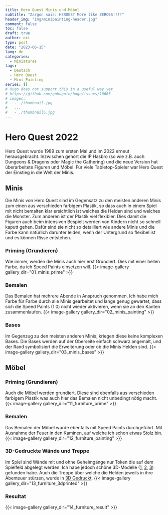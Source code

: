 ```yaml
---
title: Hero Quest Minis und Möbel
subtitle: "Zargon sais: HEROES? More like ZEROES!!!!"
header_img: "img/minipainting-header.jpg"
comment: false
toc: false
draft: true
author: oxi
type: post
date: "2023-06-15"
lang: de
categories:
  - Miniatures
tags:
  - Deutsch
  - Hero Quest
  - Mini Painting
series: []
# Hugo does not support this in a useful way yet
# https://github.com/gohugoio/hugo/issues/10665
# images:
#   - ./thumbnail.jpg
#   ...
#   - ./thumbnail5.jpg
---
```

# Hero Quest 2022

Hero Quest wurde 1989 zum ersten Mal und im 2022 erneut herausgebracht. Inzwischen gehört die IP Hasbro (so wie z.B. auch Dungeons & Dragons oder Magic the Gathering) und die neue Version hat überarbeitete Figuren und Möbel. Für viele Tabletop-Spieler war Hero Quest der Einstieg in die Welt der Minis.

## Minis

Die Minis von Hero Quest sind im Gegensatz zu den meisten anderen Minis zum einen aus verschieden farbigem Plastik, so dass auch in einem Spiel mit nicht bemalten klar ersichtlich ist welches die Helden sind und welches die Monster. Zum anderen ist der Plastik viel flexibler. Dies damit die Figuren auch beim intensiven Bespielt werden von Kindern nicht so schnell kaputt gehen. Dafür sind sie nicht so detailliert wie andere Minis und die Farbe kann natürlich darunter leiden, wenn der Untergrund so flexibel ist und es können Risse entstehen.

### Priming (Grundieren)
Wie immer, werden die Minis auch hier erst Grundiert. Dies mit einer hellen Farbe, da ich Speed Paints einsetzen will.
{{< image-gallery gallery_dir="01_minis_prime" >}}

### Bemalen
Das Bemalen hat mehrere Abende in Anspruch genommen. Ich habe mich Farbe für Farbe durch alle Minis gearbeitet und lange genug gewartet, dass sich die Speed Paints (1.0) nicht wieder aktivieren, wenn sie an den Kanten zusammenlaufen.
{{< image-gallery gallery_dir="02_minis_painting" >}}

### Bases
Im Gegenzug zu den meisten anderen Minis, kriegen diese keine komplexen Bases. Die Bases werden auf der Oberseite einfach schwarz angemalt, und der Rand symbolisiert die Erweiterung oder ob die Minis Helden sind.
{{< image-gallery gallery_dir="03_minis_bases" >}}

## Möbel
### Priming (Grundieren)
Auch die Möbel werden grundiert. Diese sind ebenfalls aus verschieden farbigem Plastik was auch hier das Bemalen nicht unbedingt nötig macht.
{{< image-gallery gallery_dir="11_furniture_prime" >}}

### Bemalen
Das Bemalen der Möbel wurde ebenfalls mit Speed Paints durchgeführt. Mit Ausnahme der Feuer in den Kaminen, auf welche ich schon etwas Stolz bin.
{{< image-gallery gallery_dir="12_furniture_painting" >}}

### 3D-Gedruckte Wände und Treppe
Im Spiel sind Wände mit und ohne Geheimgänge nur Token die auf dem Spielfeld abgelegt werden. Ich habe jedoch schöne 3D-Modelle ([1](https://www.thingiverse.com/thing:6000114), [2](https://www.thingiverse.com/thing:6005201), [3](https://www.thingiverse.com/thing:6004303)) gefunden habe. Auch die Treppe über welche die Helden jeweils in ihre Abenteuer stürzen, wurde in [3D Gedruckt](https://www.thingiverse.com/thing:5020617).
{{< image-gallery gallery_dir="13_furniture_3dprinted" >}}

### Resultat
{{< image-gallery gallery_dir="14_furniture_result" >}}
